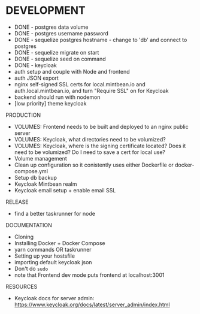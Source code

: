 # DEVELOPMENT

- DONE - postgres data volume
- DONE - postgres username password
- DONE - sequelize postgres hostname - change to 'db' and connect to postgres
- DONE - sequelize migrate on start
- DONE - sequelize seed on command
- DONE - keycloak
- auth setup and couple with Node and frontend
- auth JSON export
- nginx self-signed SSL certs for local.mintbean.io and auth.local.mintbean.io, and turn "Require SSL" on for Keycloak
- backend should run with nodemon
- [low priority] theme keycloak

PRODUCTION
- VOLUMES: Frontend needs to be built and deployed to an nginx public server
- VOLUMES: Keycloak, what directories need to be volumized?
- VOLUMES: Keycloak, where is the signing certificate located? Does it need to be volumized? Do I need to save a cert for local use?
- Volume management
- Clean up configuration so it conistently uses either Dockerfile or docker-compose.yml
- Setup db backup
- Keycloak Mintbean realm
- Keycloak email setup + enable email SSL

RELEASE
- find a better taskrunner for node

DOCUMENTATION
- Cloning
- Installing Docker + Docker Compose
- yarn commands OR taskrunner
- Setting up your hostsfile
- importing default keycloak json
- Don't do `sudo`
- note that Frontend dev mode puts frontend at localhost:3001

RESOURCES
- Keycloak docs for server admin: https://www.keycloak.org/docs/latest/server_admin/index.html